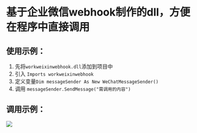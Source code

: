 # 基于企业微信webhook制作的dll，方便在程序中直接调用

## 使用示例：
1. 先将`workweixinwebhook.dll`添加到项目中
1. 引入 `Imports workweixinwebhook`
2. 定义变量`Dim messageSender As New WeChatMessageSender()`
3. 调用 `messageSender.SendMessage("需调用的内容")`

## 调用示例：
![](https://cdn.jsdelivr.net/gh/ThemanRonin/JPG@main/2024-06-19_07.46.51.png)
